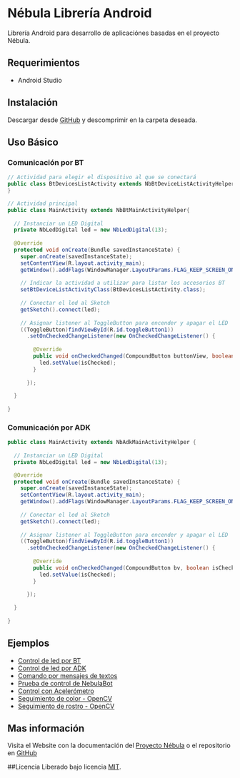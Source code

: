 # Nébula Librería Android

Librería Android para desarrollo de aplicaciónes basadas en el proyecto Nébula.

## Requerimientos
- Android Studio

## Instalación

Descargar desde [GitHub](https://github.com/SirIdeas/nebula/archive/android.zip) y descomprimir en la carpeta deseada.

## Uso Básico

### Comunicación por BT
```java
// Actividad para elegir el dispositivo al que se conectará
public class BtDevicesListActivity extends NbBtDeviceListActivityHelper {
}

// Actividad principal
public class MainActivity extends NbBtMainActivityHelper{
  
  // Instanciar un LED Digital
  private NbLedDigital led = new NbLedDigital(13);
  
  @Override
  protected void onCreate(Bundle savedInstanceState) {
    super.onCreate(savedInstanceState);
    setContentView(R.layout.activity_main);
    getWindow().addFlags(WindowManager.LayoutParams.FLAG_KEEP_SCREEN_ON);
    
    // Indicar la actividad a utilizar para listar los accesorios BT
    setBtDeviceListActivityClass(BtDevicesListActivity.class);
    
    // Conectar el led al Sketch
    getSketch().connect(led);
    
    // Asignar listener al ToggleButton para encender y apagar el LED
    ((ToggleButton)findViewById(R.id.toggleButton1))
      .setOnCheckedChangeListener(new OnCheckedChangeListener() {
      
        @Override
        public void onCheckedChanged(CompoundButton buttonView, boolean isChecked) {
          led.setValue(isChecked);
        }
        
      });
    
  }
  
}
```

### Comunicación por ADK
```java
public class MainActivity extends NbAdkMainActivityHelper {
    
  // Instanciar un LED Digital
  private NbLedDigital led = new NbLedDigital(13);

  @Override
  protected void onCreate(Bundle savedInstanceState) {
    super.onCreate(savedInstanceState);
    setContentView(R.layout.activity_main);
    getWindow().addFlags(WindowManager.LayoutParams.FLAG_KEEP_SCREEN_ON);
      
    // Conectar el led al Sketch
    getSketch().connect(led);
      
    // Asignar listener al ToggleButton para encender y apagar el LED
    ((ToggleButton)findViewById(R.id.toggleButton1))
      .setOnCheckedChangeListener(new OnCheckedChangeListener() {
          
        @Override
        public void onCheckedChanged(CompoundButton bv, boolean isChecked) {
          led.setValue(isChecked);
        }
          
      });
      
  }
  
}
```

## Ejemplos

- [Control de led por BT](https://github.com/SirIdeas/nebula/tree/sample.led.blink.bt)
- [Control de led por ADK](https://github.com/SirIdeas/nebula/tree/sample.led.blink.adk)
- [Comando por mensajes de textos](https://github.com/SirIdeas/nebula/tree/sample.messages)
- [Prueba de control de NebulaBot](https://github.com/SirIdeas/nebula/tree/sample.test)
- [Control con Acelerómetro](https://github.com/SirIdeas/nebula/tree/sample.accelerometer)
- [Seguimiento de color - OpenCV](https://github.com/SirIdeas/nebula/tree/sample.follow.color)
- [Seguimiento de rostro - OpenCV](https://github.com/SirIdeas/nebula/tree/sample.follow.face)

## Mas información
Visita el Website con la documentación del [Proyecto Nébula](http://nebula.sirideas.com/) o el repositorio en [GitHub](https://github.com/SirIdeas/nebula)

##Licencia
Liberado bajo licencia [MIT](https://github.com/SirIdeas/nebula/blob/master/LICENSE).